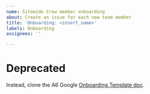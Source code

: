 ```yaml
---
name: Sitewide Crew member onboarding
about: Create an issue for each new team member
title: 'Onboarding: <insert_name>'
labels: Onboarding
assignees: ''

---
```


# Deprecated

Instead, clone the A6 Google [Onboarding Template doc](https://docs.google.com/document/d/1Ea4axA2GTyce0gtyI4mdFhbtBzYxNer9S0x264vw814/edit#heading=h.rcrak4gblqw3). 
